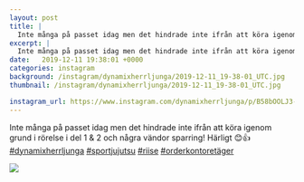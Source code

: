 ```yaml
---
layout: post
title: |
  Inte många på passet idag men det hindrade inte ifrån att köra igenom grund i rörelse i del 1 & 2 och några vändor sparring
excerpt: |
  Inte många på passet idag men det hindrade inte ifrån att köra igenom grund i rörelse i del 1 & 2 och några vändor sparring! Härligt 😊👍    
date:   2019-12-11 19:38:01 +0000
categories: instagram
background: /instagram/dynamixherrljunga/2019-12-11_19-38-01_UTC.jpg
thumbnail: /instagram/dynamixherrljunga/2019-12-11_19-38-01_UTC.jpg

instagram_url: https://www.instagram.com/dynamixherrljunga/p/B58bOOLJ3-I
---
```

Inte många på passet idag men det hindrade inte ifrån att köra igenom grund i rörelse i del 1 & 2 och några vändor sparring! Härligt 😊👍 [#dynamixherrljunga](https://www.instagram.com/explore/tags/dynamixherrljunga/) [#sportjujutsu](https://www.instagram.com/explore/tags/sportjujutsu/) [#riise](https://www.instagram.com/explore/tags/riise/) [#orderkontoretäger](https://www.instagram.com/explore/tags/orderkontoretäger/)



<img src='{{ site.baseurl }}/instagram/dynamixherrljunga/2019-12-11_19-38-01_UTC.jpg' class='img-fluid' />
